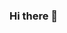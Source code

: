 ### Hi there 👋

<!--
**leilajune/leilajune** is a ✨ _special_ ✨ repository because its `README.md` (this file) appears on your GitHub profile.

![](<div style="width:100%;height:0;padding-bottom:94%;position:relative;"><iframe src="https://giphy.com/embed/XlLrxluYus8XoVhYA4" width="100%" height="100%" style="position:absolute" frameBorder="0" class="giphy-embed" allowFullScreen></iframe></div><p><a href="https://giphy.com/gifs/koo-isekai-isekaimeta-XlLrxluYus8XoVhYA4">via GIPHY</a></p>)
